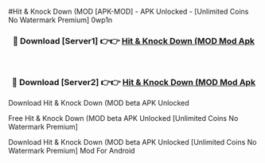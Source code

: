 #Hit & Knock Down (MOD [APK-MOD] - APK Unlocked - [Unlimited Coins No Watermark Premium] 0wp1n



<div align="center">

<h3>🔴 Download [Server1] 👉👉 <a href="https://momento.my/?title=Hit_&_Knock_Down_(MOD">Hit & Knock Down (MOD Mod Apk</a></h3><br>

<h3>🔴 Download [Server2] 👉👉 <a href="https://momento.my/?title=Hit_&_Knock_Down_(MOD">Hit & Knock Down (MOD Mod Apk</a></h3>
</div>



Download Hit & Knock Down (MOD beta APK Unlocked

Free Hit & Knock Down (MOD beta APK Unlocked [Unlimited Coins No Watermark Premium]

Download Hit & Knock Down (MOD beta APK Unlocked [Unlimited Coins No Watermark Premium] Mod For Android
